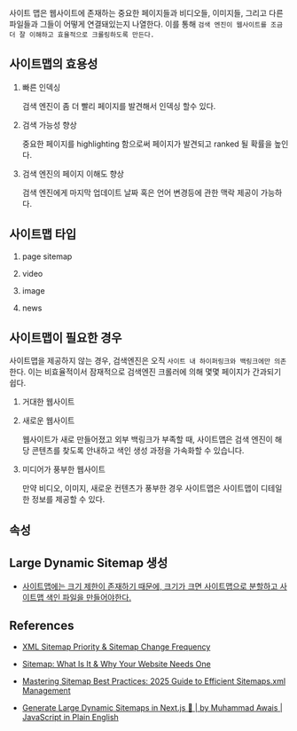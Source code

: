 사이트 맵은 웹사이트에 존재하는 중요한 페이지들과 비디오들, 이미지들, 그리고 다른 파일들과 그들이 어떻게 연결돼있는지 나열한다. 이를 통해 `검색 엔진이 웹사이트를 조금 더 잘 이해하고 효율적으로 크롤링하도록 만든다.`

## 사이트맵의 효용성

1. 빠른 인덱싱

   검색 엔진이 좀 더 빨리 페이지를 발견해서 인덱싱 할수 있다.

2. 검색 가능성 향상

   중요한 페이지를 highlighting 함으로써 페이지가 발견되고 ranked 될 확률을 높인다.

3. 검색 엔진의 페이지 이해도 향상

   검색 엔진에게 마지막 업데이트 날짜 혹은 언어 변경등에 관한 맥락 제공이 가능하다.

## 사이트맵 타입

1. page sitemap

2. video

3. image

4. news

## 사이트맵이 필요한 경우

사이트맵을 제공하지 않는 경우, 검색엔진은 오직 `사이트 내 하이퍼링크와 백링크에만 의존`한다. 이는 비효율적이서 잠재적으로 검색엔진 크롤러에 의해 몇몇 페이지가 간과되기 쉽다.

1. 거대한 웹사이트

2. 새로운 웹사이트

   웹사이트가 새로 만들어졌고 외부 백링크가 부족할 때, 사이트맵은 검색 엔진이 해당 콘텐츠를 찾도록 안내하고 색인 생성 과정을 가속화할 수 있습니다.

3. 미디어가 풍부한 웹사이트

   만약 비디오, 이미지, 새로운 컨텐츠가 풍부한 경우 사이트맵은 사이트맵이 디테일한 정보를 제공할 수 있다.

## 속성

## Large Dynamic Sitemap 생성

- [사이트맵에는 크기 제한이 존재하기 때문에, 크기가 크면 사이트맵으로 분할하고 사이트맵 색인 파일을 만들어야한다.](https://developers.google.com/search/docs/crawling-indexing/sitemaps/build-sitemap?hl=ko)

## References

- [XML Sitemap Priority & Sitemap Change Frequency](https://slickplan.com/blog/xml-sitemap-priority-changefreq)

- [Sitemap: What Is It & Why Your Website Needs One](https://backlinko.com/hub/seo/sitemaps)

- [Mastering Sitemap Best Practices: 2025 Guide to Efficient Sitemaps.xml Management](https://www.whatsonseo.com/post/mastering-sitemap-best-practices-2025-guide-to-efficient-sitemaps-xml-management)

- [Generate Large Dynamic Sitemaps in Next.js 🚀 | by Muhammad Awais | JavaScript in Plain English](https://javascript.plainenglish.io/generate-large-dynamic-sitemaps-in-nextjs-a1188e24ce08)
